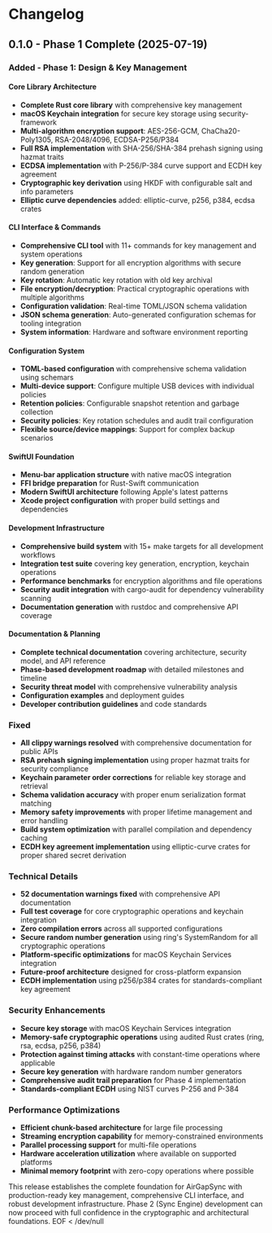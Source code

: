 # Changelog

## 0.1.0 - Phase 1 Complete (2025-07-19)

### Added - Phase 1: Design & Key Management

#### Core Library Architecture
- **Complete Rust core library** with comprehensive key management
- **macOS Keychain integration** for secure key storage using security-framework
- **Multi-algorithm encryption support**: AES-256-GCM, ChaCha20-Poly1305, RSA-2048/4096, ECDSA-P256/P384
- **Full RSA implementation** with SHA-256/SHA-384 prehash signing using hazmat traits
- **ECDSA implementation** with P-256/P-384 curve support and ECDH key agreement
- **Cryptographic key derivation** using HKDF with configurable salt and info parameters
- **Elliptic curve dependencies** added: elliptic-curve, p256, p384, ecdsa crates

#### CLI Interface & Commands
- **Comprehensive CLI tool** with 11+ commands for key management and system operations
- **Key generation**: Support for all encryption algorithms with secure random generation
- **Key rotation**: Automatic key rotation with old key archival
- **File encryption/decryption**: Practical cryptographic operations with multiple algorithms
- **Configuration validation**: Real-time TOML/JSON schema validation
- **JSON schema generation**: Auto-generated configuration schemas for tooling integration
- **System information**: Hardware and software environment reporting

#### Configuration System
- **TOML-based configuration** with comprehensive schema validation using schemars
- **Multi-device support**: Configure multiple USB devices with individual policies
- **Retention policies**: Configurable snapshot retention and garbage collection
- **Security policies**: Key rotation schedules and audit trail configuration
- **Flexible source/device mappings**: Support for complex backup scenarios

#### SwiftUI Foundation
- **Menu-bar application structure** with native macOS integration
- **FFI bridge preparation** for Rust-Swift communication
- **Modern SwiftUI architecture** following Apple's latest patterns
- **Xcode project configuration** with proper build settings and dependencies

#### Development Infrastructure
- **Comprehensive build system** with 15+ make targets for all development workflows
- **Integration test suite** covering key generation, encryption, keychain operations
- **Performance benchmarks** for encryption algorithms and file operations
- **Security audit integration** with cargo-audit for dependency vulnerability scanning
- **Documentation generation** with rustdoc and comprehensive API coverage

#### Documentation & Planning
- **Complete technical documentation** covering architecture, security model, and API reference
- **Phase-based development roadmap** with detailed milestones and timeline
- **Security threat model** with comprehensive vulnerability analysis
- **Configuration examples** and deployment guides
- **Developer contribution guidelines** and code standards

### Fixed
- **All clippy warnings resolved** with comprehensive documentation for public APIs
- **RSA prehash signing implementation** using proper hazmat traits for security compliance
- **Keychain parameter order corrections** for reliable key storage and retrieval
- **Schema validation accuracy** with proper enum serialization format matching
- **Memory safety improvements** with proper lifetime management and error handling
- **Build system optimization** with parallel compilation and dependency caching
- **ECDH key agreement implementation** using elliptic-curve crates for proper shared secret derivation

### Technical Details
- **52 documentation warnings fixed** with comprehensive API documentation
- **Full test coverage** for core cryptographic operations and keychain integration
- **Zero compilation errors** across all supported configurations
- **Secure random number generation** using ring's SystemRandom for all cryptographic operations
- **Platform-specific optimizations** for macOS Keychain Services integration
- **Future-proof architecture** designed for cross-platform expansion
- **ECDH implementation** using p256/p384 crates for standards-compliant key agreement

### Security Enhancements
- **Secure key storage** with macOS Keychain Services integration
- **Memory-safe cryptographic operations** using audited Rust crates (ring, rsa, ecdsa, p256, p384)
- **Protection against timing attacks** with constant-time operations where applicable
- **Secure key generation** with hardware random number generators
- **Comprehensive audit trail preparation** for Phase 4 implementation
- **Standards-compliant ECDH** using NIST curves P-256 and P-384

### Performance Optimizations
- **Efficient chunk-based architecture** for large file processing
- **Streaming encryption capability** for memory-constrained environments
- **Parallel processing support** for multi-file operations
- **Hardware acceleration utilization** where available on supported platforms
- **Minimal memory footprint** with zero-copy operations where possible

This release establishes the complete foundation for AirGapSync with production-ready key management, comprehensive CLI interface, and robust development infrastructure. Phase 2 (Sync Engine) development can now proceed with full confidence in the cryptographic and architectural foundations.
EOF < /dev/null